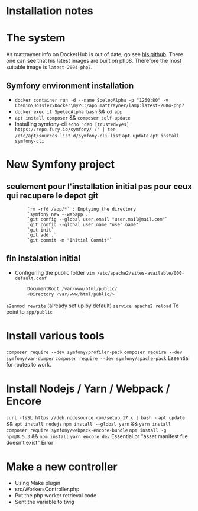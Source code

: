# Installation notes

# The system

As mattrayner info on DockerHub is out of date, go see [his github](https://github.com/mattrayner/docker-lamp). There one can see that his latest images are built on php8. Therefore the most suitable image is `latest-2004-php7`.

## Symfony environment installation

- `docker container run -d --name SpeleoAlpha -p "1260:80" -v Chemin\Dossier\Docker\myPC:/app mattrayner/lamp:latest-2004-php7`
- `docker exec it SpeleoAlpha bash` && `cd app`
- `apt install composer` && `composer self-update`
- Installing symfony-cli
  `echo 'deb [trusted=yes] https://repo.fury.io/symfony/ /' | tee /etc/apt/sources.list.d/symfony-cli.list`
  `apt update`
  `apt install symfony-cli`

# New Symfony project

## seulement pour l'installation initial pas pour ceux qui recupere le depot git

            `rm -rfd /app/*` : Emptying the directory
            `symfony new --wabapp .`
            `git config --global user.email "user.mail@mail.com"`
            `git config --global user.name "user.name"`
            `git init`
            `git add .`
            `git commit -m "Initial Commit"`

## fin instalation initial

- Configuring the public folder
  `vim /etc/apache2/sites-available/000-default.conf`

```s
        DocumentRoot /var/www/html/public/
        <Directory /var/www/html/public/>
```

`a2enmod rewrite` (already set up by default)
`service apache2 reload` To point to `app/public`

# Install various tools

`composer require --dev symfony/profiler-pack`
`composer require --dev symfony/var-dumper`
`composer require --dev symfony/apache-pack` Essential for routes to work.

# Install Nodejs / Yarn / Webpack / Encore

`curl -fsSL https://deb.nodesource.com/setup_17.x | bash -`
`apt update` && `apt install nodejs`
`npm install --global yarn` && `yarn install`
`composer require symfony/webpack-encore-bundle`
`npm install -g npm@8.5.3` && `npm install`
`yarn encore dev` Essential or "asset manifest file doesn't exist" Error

# Make a new controller

- Using Make plugin
- src/WorkersController.php
- Put the php worker retrieval code
- Sent the variable to twig
